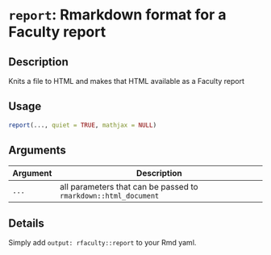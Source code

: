 # `report`: Rmarkdown format for a Faculty report

## Description

Knits a file to HTML and makes that HTML available as a Faculty report

## Usage

```r
report(..., quiet = TRUE, mathjax = NULL)
```

## Arguments

Argument      |Description
------------- |----------------
```...```     |     all parameters that can be passed to `rmarkdown::html_document`

## Details

Simply add `output: rfaculty::report` to your Rmd yaml.
